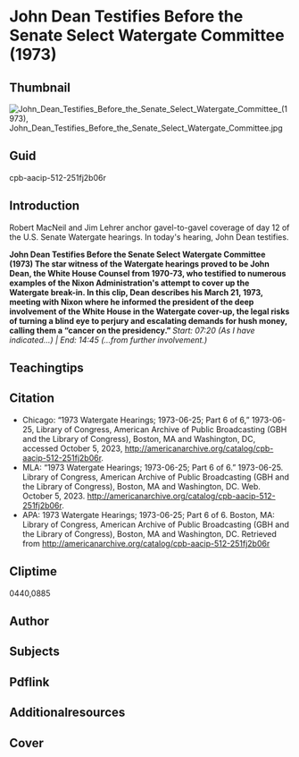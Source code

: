 # John Dean Testifies Before the Senate Select Watergate Committee (1973)

## Thumbnail

![John_Dean_Testifies_Before_the_Senate_Select_Watergate_Committee_(1973), John_Dean_Testifies_Before_the_Senate_Select_Watergate_Committee.jpg](https://s3.amazonaws.com/americanarchive.org/primary_source_sets/John_Dean_Testifies_Before_the_Senate_Select_Watergate_Committee.jpg "John_Dean_Testifies_Before_the_Senate_Select_Watergate_Committee_(1973)")

## Guid
cpb-aacip-512-251fj2b06r

## Introduction

Robert MacNeil and Jim Lehrer anchor gavel-to-gavel coverage of day 12 of the U.S. Senate Watergate hearings. In today's hearing, John Dean testifies.

<b> John Dean Testifies Before the Senate Select Watergate Committee (1973) </b>
<b> The star witness of the Watergate hearings proved to be John Dean, the White House Counsel from 1970-73, who testified to numerous examples of the Nixon Administration's attempt to cover up the Watergate break-in. In this clip, Dean describes his March 21, 1973, meeting with Nixon where he informed the president of the deep involvement of the White House in the Watergate cover-up, the legal risks of turning a blind eye to perjury and escalating demands for hush money, calling them a “cancer on the presidency.” </b>
<i> Start: 07:20 (As I have indicated…) | End: 14:45 (...from further involvement.) </i>

## Teachingtips

## Citation


- Chicago: “1973 Watergate Hearings; 1973-06-25; Part 6 of 6,” 1973-06-25, Library of Congress, American Archive of Public Broadcasting (GBH and the Library of Congress), Boston, MA and Washington, DC, accessed October 5, 2023, http://americanarchive.org/catalog/cpb-aacip-512-251fj2b06r.
- MLA: “1973 Watergate Hearings; 1973-06-25; Part 6 of 6.” 1973-06-25. Library of Congress, American Archive of Public Broadcasting (GBH and the Library of Congress), Boston, MA and Washington, DC. Web. October 5, 2023. <http://americanarchive.org/catalog/cpb-aacip-512-251fj2b06r>.
- APA: 1973 Watergate Hearings; 1973-06-25; Part 6 of 6. Boston, MA: Library of Congress, American Archive of Public Broadcasting (GBH and the Library of Congress), Boston, MA and Washington, DC. Retrieved from http://americanarchive.org/catalog/cpb-aacip-512-251fj2b06r

## Cliptime

0440,0885

## Author
## Subjects
## Pdflink
## Additionalresources
## Cover
